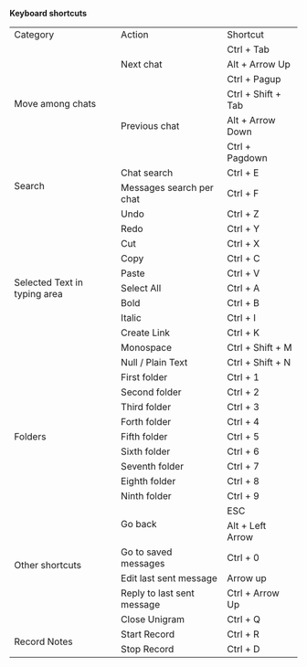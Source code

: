 **Keyboard shortcuts**
    <table border="0" cellpadding="0" cellspacing="0" id="sheet0" class="sheet0 gridlines">
        <col class="col0">
        <col class="col1">
        <col class="col2">
        <col class="col3">
        <tbody>
          <tr class="row0">
            <td class="column0 style1 s">Category</td>
            <td class="column1 style1 s">Action</td>
            <td class="column2 style1 s">Shortcut</td>
          </tr>
          <tr class="row1">
            <td class="column0 style2 s style2" rowspan="6">Move among chats</td>
            <td class="column1 style2 s style2" rowspan="3">Next chat</td>
            <td class="column2 style1 s">Ctrl + Tab</td>
          </tr>
          <tr class="row2">
            <td class="column2 style1 s">Alt + Arrow Up</td>
          </tr>
          <tr class="row3">
            <td class="column2 style1 s">Ctrl + Pagup</td>
          </tr>
          <tr class="row4">
            <td class="column1 style2 s style2" rowspan="3">Previous chat</td>
            <td class="column2 style1 s">Ctrl + Shift + Tab</td>
          </tr>
          <tr class="row5">
            <td class="column2 style1 s">Alt + Arrow Down</td>
          </tr>
          <tr class="row6">
            <td class="column2 style1 s">Ctrl + Pagdown</td>
          </tr>
          <tr class="row7">
            <td class="column0 style2 s style2" rowspan="2">Search</td>
            <td class="column1 style1 s">Chat search</td>
            <td class="column2 style1 s">Ctrl + E</td>
          </tr>
          <tr class="row8">
            <td class="column1 style1 s">Messages search per chat</td>
            <td class="column2 style1 s">Ctrl + F</td>
          </tr>
          <tr class="row9">
            <td class="column0 style2 s style2" rowspan="11">Selected Text in typing area</td>
            <td class="column1 style1 s">Undo</td>
            <td class="column2 style1 s">Ctrl + Z</td>
          </tr>
          <tr class="row10">
            <td class="column1 style1 s">Redo</td>
            <td class="column2 style1 s">Ctrl + Y</td>
          </tr>
          <tr class="row11">
            <td class="column1 style1 s">Cut</td>
            <td class="column2 style1 s">Ctrl + X</td>
          </tr>
          <tr class="row12">
            <td class="column1 style1 s">Copy</td>
            <td class="column2 style1 s">Ctrl + C</td>
          </tr>
          <tr class="row13">
            <td class="column1 style1 s">Paste</td>
            <td class="column2 style1 s">Ctrl + V</td>
          </tr>
          <tr class="row14">
            <td class="column1 style1 s">Select All</td>
            <td class="column2 style1 s">Ctrl + A</td>
          </tr>
          <tr class="row15">
            <td class="column1 style1 s">Bold</td>
            <td class="column2 style1 s">Ctrl + B</td>
          </tr>
          <tr class="row16">
            <td class="column1 style1 s">Italic</td>
            <td class="column2 style1 s">Ctrl + I</td>
          </tr>
          <tr class="row17">
            <td class="column1 style1 s">Create Link</td>
            <td class="column2 style1 s">Ctrl + K</td>
          </tr>
          <tr class="row18">
            <td class="column1 style1 s">Monospace</td>
            <td class="column2 style1 s">Ctrl + Shift + M</td>
          </tr>
          <tr class="row19">
            <td class="column1 style1 s">Null / Plain Text</td>
            <td class="column2 style1 s">Ctrl + Shift + N</td>
          </tr>
          <tr class="row20">
            <td class="column0 style2 s style2" rowspan="9">Folders</td>
            <td class="column1 style1 s">First folder</td>
            <td class="column2 style1 s">Ctrl + 1</td>
          </tr>
          <tr class="row21">
            <td class="column1 style1 s">Second folder</td>
            <td class="column2 style1 s">Ctrl + 2</td>
          </tr>
          <tr class="row22">
            <td class="column1 style1 s">Third folder</td>
            <td class="column2 style1 s">Ctrl + 3</td>
          </tr>
          <tr class="row23">
            <td class="column1 style1 s">Forth folder</td>
            <td class="column2 style1 s">Ctrl + 4</td>
          </tr>
          <tr class="row24">
            <td class="column1 style1 s">Fifth folder</td>
            <td class="column2 style1 s">Ctrl + 5</td>
          </tr>
          <tr class="row25">
            <td class="column1 style1 s">Sixth folder</td>
            <td class="column2 style1 s">Ctrl + 6</td>
          </tr>
          <tr class="row26">
            <td class="column1 style1 s">Seventh folder</td>
            <td class="column2 style1 s">Ctrl + 7</td>
          </tr> 
          <tr class="row27">
            <td class="column1 style1 s">Eighth folder</td>
            <td class="column2 style1 s">Ctrl + 8</td>
          </tr>
          <tr class="row28">
            <td class="column1 style1 s">Ninth folder</td>
            <td class="column2 style1 s">Ctrl + 9</td>
          </tr>
          <tr class="row27">
            <td class="column0 style2 s style2" rowspan="6">Other shortcuts</td>
            <td class="column1 style2 s style2" rowspan="2">Go back</td>
            <td class="column2 style1 s">ESC</td>
          </tr>
          <tr class="row28">
            <td class="column2 style1 s">Alt + Left Arrow</td>
          </tr>
          <tr class="row29">
            <td class="column1 style1 s">Go to saved messages</td>
            <td class="column2 style1 s">Ctrl + 0</td>
          </tr>
          <tr class="row30">
            <td class="column1 style1 s">Edit last sent message</td>
            <td class="column2 style1 s">Arrow up</td>
          </tr>
          <tr class="row31">
            <td class="column1 style1 s">Reply to last sent message</td>
            <td class="column2 style1 s">Ctrl + Arrow Up</td>
          </tr>
          <tr class="row32">
            <td class="column1 style1 s">Close Unigram</td>
            <td class="column2 style1 s">Ctrl + Q</td>
          </tr>
          <tr class="row33">
            <td class="column0 style2 s style2" rowspan="3">Record Notes</td>
            <td class="column1 style2 s style2">Start Record</td>
            <td class="column2 style1 s">Ctrl + R</td>
          </tr>
          <tr class="row34">
            <td class="column1 style2 s style2">Stop Record</td>
            <td class="column2 style1 s">Ctrl + D</td>
          </tr>
        </tbody>
    </table>
  </body>
</html>

          
          
